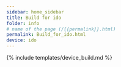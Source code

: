 ```yaml
---
sidebar: home_sidebar
title: Build for ido
folder: info
# name of the page (/{{permalink}}.html)
permalink: Build_for_ido.html
device: ido
---
```

{% include templates/device_build.md %}
